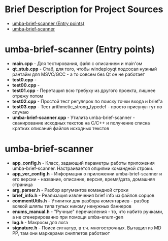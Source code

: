 # Brief Description for Project Sources

  - [umba-brief-scanner (Entry points)](#user-content-umba-brief-scanner-entry-points)
  - [umba-brief-scanner](#user-content-umba-brief-scanner)


# umba-brief-scanner (Entry points)

 - **main.cpp** - Для тестирования, файл с описанием и main'ом
 - **qt_stub.cpp** - Стаб, для того, чтобы windeployqt подсосал нужный рантайм для MSVC/GCC - а то совсем без Qt он не работает
 - **test0.cpp** - 
 - **test00.cpp** - 
 - **test01.cpp** - Перетащил всю требуху из другого проекта, лишнее отрежу потом
 - **test02.cpp** - Простой тест регулярок по поиску точки входа и brief'а
 - **test03.cpp** - Тест arithmetic_strong_typedef - просто присунул тут по случаю
 - **umba-brief-scanner.cpp** - Утилита umba-brief-scanner - сканирование исходных текстов на C/C++ и получение списка кратких описаний файлов исходных текстов


# umba-brief-scanner

 - **app_config.h** - Класс, задающий параметры работы приложения umba-brief-scanner. Настраивается опциями командной строки.
 - **app_ver_config.h** - Информация о приложении umba-brief-scanner и его версии - название, описание, версия, время/дата, домашняя страница
 - **arg_parser.h** - Разбор аргументов командной строки
 - **brief_info.h** - Реализация извлечения brief info из файлов сорцов
 - **commentUtils.h** - Утилитки для разбора коментариев - разбор всякой шляпы типа тупых никому ненужных баннеров
 - **enums_manual.h** - "Ручные" перечисления - то, что набито ручками, а не сгенерированно при помощи umba-enum-gen
 - **log.h** - Макросы для лога
 - **signature.h** - Поиск сигнатур, в т.ч. многострочных. Вытащил из MD PP, там они маркерами сниппетов работают

